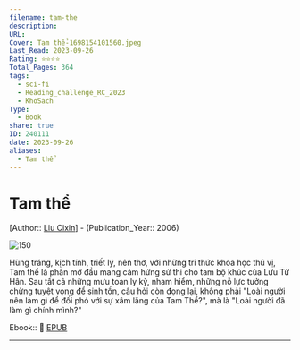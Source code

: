 ```yaml
---
filename: tam-the
description: 
URL: 
Cover: Tam thể-1698154101560.jpeg
Last_Read: 2023-09-26
Rating: ⭐⭐⭐⭐
Total_Pages: 364
tags:
  - sci-fi
  - Reading_challenge_RC_2023
  - KhoSach
Type:
  - Book
share: true
ID: 240111
date: 2023-09-26
aliases:
  - Tam thể
---
```


# Tam thể
[Author:: [Liu Cixin](Liu%20Cixin.md)] - (Publication_Year:: 2006)

![150](https://i.imgur.com/v0DC4MJ.jpg)

Hùng tráng, kịch tính, triết lý, nên thơ, với những tri thức khoa học thú vị, Tam thể là phần mở đầu mang cảm hứng sử thi cho tam bộ khúc của Lưu Từ Hân. Sau tất cả những mưu toan ly kỳ, nham hiểm, những nỗ lực tưởng chừng tuyệt vọng để sinh tồn, câu hỏi còn đọng lại, không phải "Loài người nên làm gì để đối phó với sự xâm lăng của Tam Thể?", mà là "Loài người đã làm gì chính mình?"

Ebook:: 📘 [EPUB](https://onedrive.live.com/download?resid=E92BC60129512289%21141&authkey=!AArX_gWQDDjpoPE)

---
